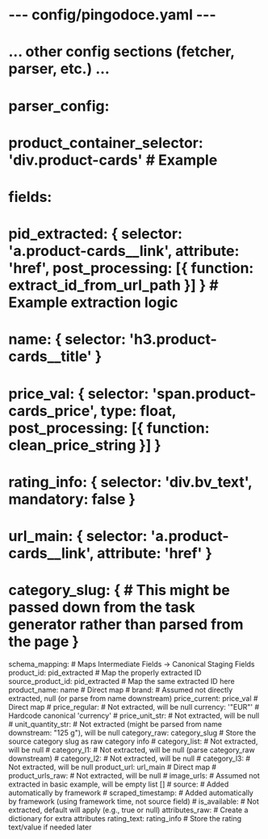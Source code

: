 # --- config/pingodoce.yaml ---
# ... other config sections (fetcher, parser, etc.) ...

# parser_config:
#   product_container_selector: 'div.product-cards' # Example
#   fields:
#     pid_extracted: { selector: 'a.product-cards__link', attribute: 'href', post_processing: [{ function: extract_id_from_url_path }] } # Example extraction logic
#     name: { selector: 'h3.product-cards__title' }
#     price_val: { selector: 'span.product-cards_price', type: float, post_processing: [{ function: clean_price_string }] }
#     rating_info: { selector: 'div.bv_text', mandatory: false }
#     url_main: { selector: 'a.product-cards__link', attribute: 'href' }
#     category_slug: { # This might be passed down from the task generator rather than parsed from the page }

schema_mapping: # Maps Intermediate Fields -> Canonical Staging Fields
    product_id: pid_extracted         # Map the properly extracted ID
    source_product_id: pid_extracted    # Map the same extracted ID here
    product_name: name                 # Direct map
    # brand:                           # Assumed not directly extracted, null (or parse from name downstream)
    price_current: price_val           # Direct map
    # price_regular:                   # Not extracted, will be null
    currency: '"EUR"'                  # Hardcode canonical 'currency'
    # price_unit_str:                  # Not extracted, will be null
    # unit_quantity_str:               # Not extracted (might be parsed from name downstream: "125 g"), will be null
    category_raw: category_slug        # Store the source category slug as raw category info
    # category_list:                   # Not extracted, will be null
    # category_l1:                     # Not extracted, will be null (parse category_raw downstream)
    # category_l2:                     # Not extracted, will be null
    # category_l3:                     # Not extracted, will be null
    product_url: url_main              # Direct map
    # product_urls_raw:                # Not extracted, will be null
    # image_urls:                      # Assumed not extracted in basic example, will be empty list []
    # source:                          # Added automatically by framework
    # scraped_timestamp:               # Added automatically by framework (using framework time, not source field)
    # is_available:                    # Not extracted, default will apply (e.g., true or null)
    attributes_raw:                    # Create a dictionary for extra attributes
        rating_text: rating_info       # Store the rating text/value if needed later